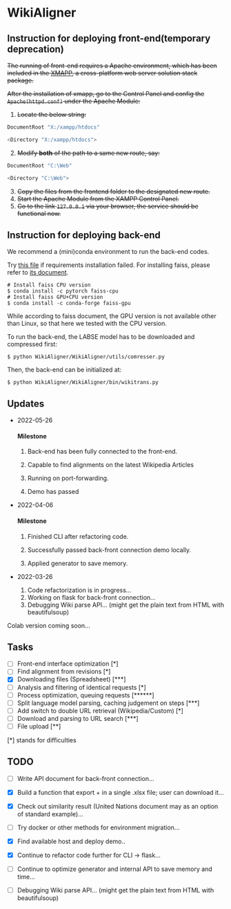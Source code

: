 # WikiAligner

## Instruction for deploying front-end(temporary deprecation)

~~The running of front-end requires a Apache environment, which has been included in the [XMAPP](https://www.apachefriends.org/index.html), a cross-platform web server solution stack package.~~

~~After the installation of xmapp, go to the Control Panel and config the `Apache(httpd.conf)` under the Apache Module:~~

1. ~~Locate the below string:~~ 

```bash
DocumentRoot "X:/xampp/htdocs"

<Directory "X:/xampp/htdocs">
```

2. ~~Modify **both** of the path to a same new route, say:~~

```bash
DocumentRoot "C:\Web"

<Directory "C:\Web">
```

3. ~~Copy the files from the frontend folder to the designated new route.~~
4. ~~Start the Apache Module from the XAMPP Control Panel.~~
5. ~~Go to the link `127.0.0.1` via your browser, the service should be functional now.~~

## Instruction for deploying back-end

We recommend a (mini)conda environment to run the back-end codes.

Try [this file](https://github.com/LukeTu/WikiAligner/blob/main/WikiAligner/requirements2.txt) if requirements installation failed. For installing faiss, please refer to [its document](https://github.com/facebookresearch/faiss/blob/main/INSTALL.md).

```shell
# Install faiss CPU version
$ conda install -c pytorch faiss-cpu
# Install faiss GPU+CPU version
$ conda install -c conda-forge faiss-gpu
```

While according to faiss document, the GPU version is not available other than Linux, so that here we tested with the CPU version.

To run the back-end, the LABSE model has to be downloaded and compressed first:

```shell
$ python WikiAligner/WikiAligner/utils/comresser.py
```

Then, the back-end can be initialized at:

```shell
$ python WikiAligner/WikiAligner/bin/wikitrans.py
```



## Updates

- 2022-05-26

  #### Milestone

  1. Back-end has been fully connected to the front-end.

  2. Capable to find alignments on the latest Wikipedia Articles 

  3. Running on port-forwarding.

  4. Demo has passed

     

- 2022-04-06

  #### Milestone

  1. Finished CLI after refactoring code.

  2. Successfully passed back-front connection demo locally.

  3. Applied generator to save memory.

     

- 2022-03-26

  1. Code refactorization is in progress...
  2. Working on flask for back-front connection...
  3. Debugging Wiki parse API... (might get the plain text from HTML with beautifulsoup)


Colab version coming soon...
## Tasks

- [ ] Front-end interface optimization [*]
- [ ] Find alignment from revisions [*]
- [x] Downloading files (Spreadsheet) [***]
- [ ] Analysis and filtering of identical requests [*]
- [ ] Process optimization, queuing requests [******]
- [ ] Split language model parsing, caching judgement on steps [***]
- [ ] Add switch to double URL retrieval (Wikipedia/Custom) [*]
- [ ] Download and parsing to URL search [***]
- [ ] File upload [**]

[*] stands for difficulties

## TODO

- [ ] Write API document for back-front connection... 
- [x] Build a function that export <sentence> + <similarity score> in a single .xlsx file; user can download it...
- [x] Check out similarity result (United Nations document may as an option of standard example)...
- [ ] Try docker or other methods for environment migration...
- [x] Find available host and deploy demo..
- [x] Continue to refactor code further for CLI -> flask...
- [ ] Continue to optimize generator and internal API to save memory and time...
- [ ] Debugging Wiki parse API... (might get the plain text from HTML with beautifulsoup)

